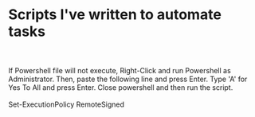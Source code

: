 # Scripts I've written to automate tasks
</br>
</br>
If Powershell file will not execute, Right-Click and run Powershell as Administrator. Then, paste the following line and press Enter. Type 'A' for Yes To All and press Enter. Close powershell and then run the script.
</br>
</br>
Set-ExecutionPolicy RemoteSigned
